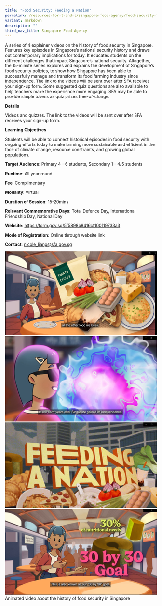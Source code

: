 ```yaml
---
title: "Food Security: Feeding a Nation"
permalink: /resources-for-t-and-l/singapore-food-agency/food-security-feeding-a-nation/
variant: markdown
description: ""
third_nav_title: Singapore Food Agency
---
```

A series of 4 explainer videos on the history of food security in Singapore. Features key episodes in Singapore’s national security history and draws out contemporary implications for today. It educates students on the different challenges that impact Singapore’s national security. Altogether, the 15-minute series explores and explains the development of Singapore’s food security policies, to show how Singapore has been able to successfully manage and transform its food farming industry since independence. The link to the videos will be sent over after SFA receives your sign-up form. Some suggested quiz questions are also available to help teachers make the experience more engaging. SFA may be able to provide simple tokens as quiz prizes free-of-charge.

**Details**

Videos and quizzes. The link to the videos will be sent over after SFA receives your sign-up form.

**Learning Objectives**

Students will be able to connect historical episodes in food security with ongoing efforts today to make farming more sustainable and efficient in the face of climate change, resource constraints, and growing global populations.

**Target Audience**: Primary 4 - 6 students, Secondary 1 - 4/5 students

**Runtime**: All year round

**Fee**: Complimentary

**Modality**: Virtual

**Duration of Session**: 15-20mins

**Relevant Commemorative Days**: Total Defence Day, International Friendship Day, National Day

**Website**: https://form.gov.sg/5f5898b8416cf100119733a3

**Mode of Registration:** Online through website link

**Contact**: nicole_liang@sfa.gov.sg

![](/images/sfa_1.JPG)![](/images/sfa_2.JPG)![](/images/sfa_3.JPG)![](/images/sfa_4.JPG)Animated video about the history of food security in Singapore